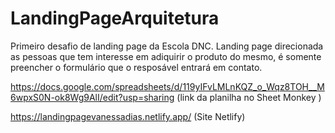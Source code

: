 # LandingPageArquitetura
Primeiro desafio de landing page da Escola DNC.
Landing page direcionada as pessoas que tem interesse em adiquirir o produto do mesmo, é somente preencher o formulário que o resposável entrará em contato.

https://docs.google.com/spreadsheets/d/119yIFvLMLnKQZ_o_Wqz8TOH__M6wpxS0N-ok8Wg9AlI/edit?usp=sharing  (link da planilha no Sheet Monkey )

https://landingpagevanessadias.netlify.app/  (Site Netlify)
